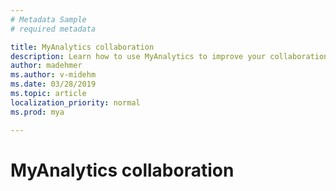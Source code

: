```yaml
---
# Metadata Sample
# required metadata

title: MyAnalytics collaboration
description: Learn how to use MyAnalytics to improve your collaboration at work
author: madehmer
ms.author: v-midehm
ms.date: 03/28/2019
ms.topic: article
localization_priority: normal 
ms.prod: mya

---
```


# MyAnalytics collaboration

